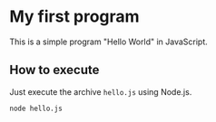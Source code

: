 # My first program

This is a simple program "Hello World" in JavaScript.

## How to execute

Just execute the archive `hello.js` using Node.js.

```bash
node hello.js

